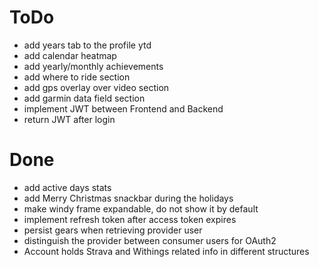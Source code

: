 # ToDo
- add years tab to the profile ytd
- add calendar heatmap
- add yearly/monthly achievements
- add where to ride section
- add gps overlay over video section
- add garmin data field section
- implement JWT between Frontend and Backend
- return JWT after login 

# Done
- add active days stats
- add Merry Christmas snackbar during the holidays
- make windy frame expandable, do not show it by default
- implement refresh token after access token expires
- persist gears when retrieving provider user
- distinguish the provider between consumer users for OAuth2
- Account holds Strava and Withings related info in different structures
